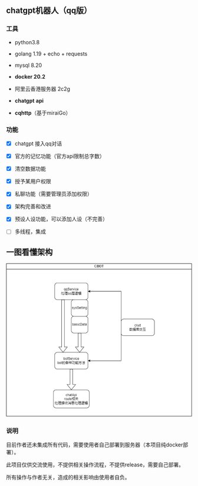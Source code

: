 ## chatgpt机器人（qq版）

### 工具

- python3.8
- golang 1.19 + echo + requests
- mysql 8.20
- **docker 20.2**
- 阿里云香港服务器 2c2g

- **chatgpt** **api**

- **cqhttp**（基于miraiGo）



### 功能

- [x] chatgpt 接入qq对话
- [x] 官方的记忆功能（官方api限制总字数）
- [x] 清空数据功能
- [x] 授予某用户权限
- [x] 私聊功能（需要管理员添加权限）
- [x] 架构完善和改进
- [x] 预设人设功能，可以添加人设（不完善）
- [ ] 多线程，集成



## 一图看懂架构

![](https://raw.githubusercontent.com/Solituderr/goChatQqBot/master/images/1241.gif)





### 说明

目前作者还未集成所有代码，需要使用者自己部署到服务器（本项目纯docker部署）。

此项目仅供交流使用，不提供相关操作流程，不提供release，需要自己部署。

所有操作与作者无关，造成的相关影响由使用者自负。

